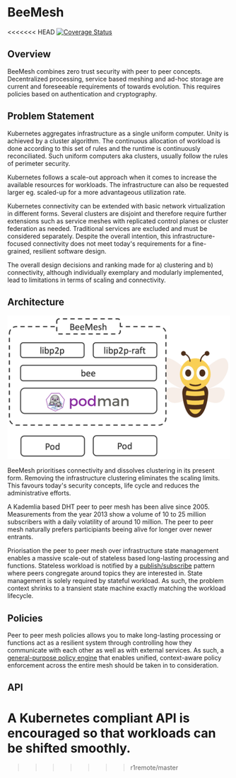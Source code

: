 # BeeMesh
<<<<<<< HEAD
[![Coverage Status](https://coveralls.io/repos/github/beemesh/beemesh/badge.svg?branch=master)](https://coveralls.io/github/beemesh/beemesh?branch=master)

## Overview
BeeMesh combines zero trust security with peer to peer concepts. Decentralized processing, service based meshing and ad-hoc storage are current and foreseeable requirements of towards evolution. This requires policies based on authentication and cryptography.


## Problem Statement
Kubernetes aggregates infrastructure as a single uniform computer. Unity is achieved by a cluster algorithm. The continuous allocation of workload is done according to this set of rules and the runtime is continuously reconciliated. Such uniform computers aka clusters, usually follow the rules of perimeter security.

Kubernetes follows a scale-out approach when it comes to increase the available resources for workloads. The infrastructure can also be requested larger eg. scaled-up for a more advantageous utilization rate.

Kubernetes connectivity can be extended with basic network virtualization in different forms. Several clusters are disjoint and therefore require further extensions such as service meshes with replicated control planes or cluster federation as needed. Traditional services are excluded and must be considered separately. Despite the overall intention, this infrastructure-focused connectivity does not meet today's requirements for a fine-grained, resilient software design.

The overall design decisions and ranking made for a) clustering and b) connectivity, although individually exemplary and modularly implemented, lead to limitations in terms of scaling and connectivity.


## Architecture
![BeeMesh Binary](assets/prototype.png)

BeeMesh prioritises connectivity and dissolves clustering in its present form. Removing the infrastructure clustering eliminates the scaling limits. This favours today's security concepts, life cycle and reduces the administrative efforts.

A Kademlia based DHT peer to peer mesh has been alive since 2005. Measurements from the year 2013 show a volume of 10 to 25 million subscribers with a daily volatility of around 10 million. The peer to peer mesh naturally prefers participiants beeing alive for longer over newer entrants. 

Priorisation the peer to peer mesh over infrastructure state management enables a massive scale-out of stateless based long-lasting processing and functions. Stateless workload is notified by a [publish/subscribe](https://docs.libp2p.io/concepts/publish-subscribe/) pattern where peers congregate around topics they are interested in. State management is solely required by stateful workload. As such, the problem context shrinks to a transient state machine exactly matching the workload lifecycle.

## Policies
Peer to peer mesh policies allows you to make long-lasting processing or functions act as a resilient system through controlling how they communicate with each other as well as with external services. As such, a [general-purpose policy engine](https://www.openpolicyagent.org) that enables unified, context-aware policy enforcement across the entire mesh should be taken in to consideration.

## API
A Kubernetes compliant API is encouraged so that workloads can be shifted smoothly.
=======

>>>>>>> r1remote/master
